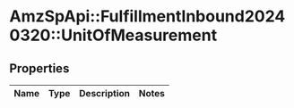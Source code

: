# AmzSpApi::FulfillmentInbound20240320::UnitOfMeasurement

## Properties
Name | Type | Description | Notes
------------ | ------------- | ------------- | -------------

